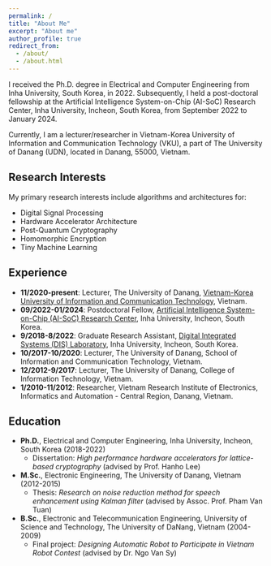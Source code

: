 ```yaml
---
permalink: /
title: "About Me"
excerpt: "About me"
author_profile: true
redirect_from:
  - /about/
  - /about.html
---
```

I received the Ph.D. degree in Electrical and Computer Engineering from Inha University, South Korea, in 2022. Subsequently, I held a post-doctoral fellowship at the Artificial Intelligence System-on-Chip (AI-SoC) Research Center, Inha University, Incheon, South Korea, from September 2022 to January 2024.

Currently, I am a lecturer/researcher in Vietnam-Korea University of Information and Communication Technology (VKU), a part of The University of Danang (UDN), located in Danang, 55000, Vietnam. 

## Research Interests

My primary research interests include algorithms and architectures for:

* Digital Signal Processing
* Hardware Accelerator Architecture
* Post-Quantum Cryptography
* Homomorphic Encryption 
* Tiny Machine Learning

## Experience

* <b>11/2020-present</b>: Lecturer, The University of Danang, [Vietnam-Korea University of Information and Communication Technology](https://vku.udn.vn/), Vietnam.
* <b>09/2022-01/2024</b>: Postdoctoral Fellow, [Artificial Intelligence System-on-Chip (AI-SoC) Research Center](https://eng.inha.ac.kr/eng/index.do), Inha University, Incheon, South Korea.
* <b>9/2018-8/2022</b>: Graduate Research Assistant, [Digital Integrated Systems (DIS) Laboratory](https://sites.google.com/view/inhasoc), Inha University, Incheon, South Korea.
* <b>10/2017-10/2020</b>: Lecturer, The University of Danang, School of Information and Communication
Technology, Vietnam.
* <b>12/2012-9/2017</b>: Lecturer, The University of Danang, College of Information Technology, Vietnam.
* <b>1/2010-11/2012</b>: Researcher, Vietnam Research Institute of Electronics, Informatics and Automation - Central Region, Danang, Vietnam.

## Education

* <b>Ph.D.</b>, Electrical and Computer Engineering, Inha University, Incheon, South Korea (2018-2022)
  * Dissertation: *High performance hardware accelerators for lattice-based cryptography* (advised by Prof. Hanho Lee)
* <b>M.Sc.</b>, Electronic Engineering, The University of Danang, Vietnam (2012-2015)
  * Thesis: *Research on noise reduction method for speech enhancement using Kalman filter* (advised by Assoc. Prof. Pham Van Tuan)
* <b>B.Sc.</b>, Electronic and Telecommunication Engineering, University of Science and Technology, The University of DaNang, Vietnam (2004-2009)
  * Final project: *Designing Automatic Robot to Participate in Vietnam Robot Contest* (advised by Dr. Ngo Van Sy)
